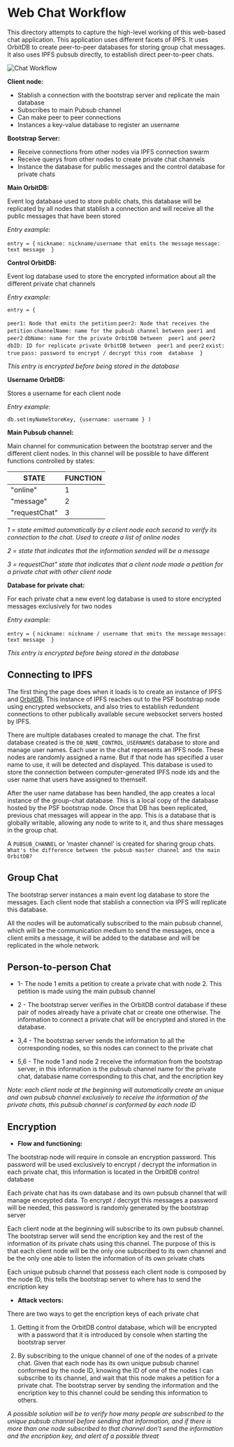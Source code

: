 # Web Chat Workflow
This directory attempts to capture the high-level working of this web-based chat application.
This application uses different facets of IPFS. It uses OrbitDB to create peer-to-peer databases for storing group chat messages. It also uses IPFS pubsub directly, to establish direct peer-to-peer chats.

![Chat Workflow](./chat-workflow.jpg)

**Client node:**

- Stablish a connection with the bootstrap server and replicate the main database
- Subscribes to main Pubsub channel
- Can make peer to peer connections
- Instances a key-value database to register an username

**Bootstrap Server:**

- Receive connections from other nodes via IPFS connection swarm
- Receive querys from other nodes to create private chat channels
- Instance the database for public messages and the control database for private chats

**Main OrbitDB:**

Event log database used to store public chats, this database will be replicated by all nodes that stablish a connection and will receive all the public messages that have been stored

*Entry example:*

`entry = {`
`nickname: nickname/username that emits the message`
 `message: text message 
}`

**Control OrbitDB:**

Event log database used to store the encrypted information about all the different private chat channels

*Entry example:*

`entry = {`

`peer1: Node that emits the petition` 
`peer2: Node that receives the petition` 
`channelName: name for the pubsub channel between peer1 and peer2`
 `dbName: name for the private OrbitDB between 
 peer1 and peer2`
 `dbID: ID for replicate private OrbitDB between 
 peer1 and peer2`
 `exist: true`
 `pass: password to encrypt / decrypt this room 
 database 
}`

*This entry is encrypted before being stored in the database*

**Username OrbitDB:**

Stores a username for each client node

*Entry example:*

`db.set(myNameStoreKey, {username: username } )`

**Main Pubsub channel:**

Main channel for communication between the bootstrap server and the different client nodes. In this channel will be possible to have different functions controlled by states:

| **STATE**   |**FUNCTION**|
|-------------|------------|
|"online"     |     1      |
|"message"    |     2      |
|"requestChat"|     3      |

*1 = state emitted automatically by a client node each second to verify its connection to the chat. Used to create a list of online nodes*

*2 = state that indicates that the information sended will be a message*

*3 = requestChat" state that indicates that a client node made a petition for a private chat with other client node*

**Database for private chat:**

For each private chat a new event log database is used to store encrypted messages exclusively for two nodes

*Entry example:*

`entry = {`
             `nickname: nickname / username that emits the message`
             `message: text message 
}`

*This entry is encrypted before being stored in the database*

## Connecting to IPFS
The first thing the page does when it loads is to create an instance of IPFS and [OrbitDB](https://github.com/orbitdb). This instance of IPFS reaches out to the PSF bootstrap node using encrypted websockets, and also tries to establish redundent connections to other publically available secure websocket servers hosted by IPFS.

There are multiple databases created to manage the chat. The first database created is the `DB_NAME_CONTROL_USERNAMES` database to store and manage user names. Each user in the chat represents an IPFS node. These nodes are randomly assigned a name. But if that node has specified a user name to use, it will be detected and displayed. This database is used to store the connection between computer-generated IPFS node ids and the user name that users have assigned to themself.

After the user name database has been handled, the app creates a local instance of the group-chat database. This is a local copy of the database hosted by the PSF bootstrap node. Once that DB has been replicated, previous chat messages will appear in the app. This is a database that is globally writable, allowing any node to write to it, and thus share messages in the group chat.

A `PUBSUB_CHANNEL` or 'master channel' is created for sharing group chats.
`What's the difference between the pubsub master channel and the main OrbitDB?`

## Group Chat
The bootstrap server instances a main event log database to store the messages. Each client node that stablish a connection via IPFS will replicate this database.

All the nodes will be automatically subscribed to the main pubsub channel, which will be the communication medium to send the messages, once a client emits a message, it will be added to the database and will be replicated in the whole network.

## Person-to-person Chat

- 1- The node 1 emits a petition to create a private chat with node 2. This petition is made using the main pubsub channel

- 2 - The bootstrap server verifies in the OrbitDB control database if these pair of nodes already have a private chat or create one otherwise. The information to connect a private chat will be encrypted and stored in the database. 

- 3,4 - The bootstrap server sends the information to all the corresponding nodes, so this nodes can connect to the private chat

- 5,6 - The node 1 and node 2 receive the information from the bootstrap server, in this information is the pubsub channel name for the private chat, database name corresponding to this chat, and the encription key

*Note: each client node at the beginning will automatically create an unique and own pubsub channel exclusively to receive the information of the private chats, this pubsub channel is conformed by each node ID*


## Encryption

- **Flow and functioning:**

The bootstrap node will require in console an encryption password. This password will be used exclusively to encrypt / decrypt the information in each private chat, this information is located in the OrbitDB control database 

Each private chat has its own database and its own pubsub channel that will manage enceypted data. To encrypt / decrypt this messages a password will be needed, this password is randomly generated by the bootstrap server 

Each client node at the beginning will subscribe to its own pubsub channel. The bootstrap server will send the encription key and the rest of the information of its private chats using this channel. The purpose of this is that each client node will be the only one subscribed to its own channel and be the only one able to listen the information of its own  private chats

Each unique pubsub channel that possess each client node is composed by the node ID, this tells the bootstrap server to where has to send the encription key

- **Attack vectors:**

There are two ways to get the encription keys of each private chat

1. Getting it from the OrbitDB control database, which will be encrypted with a password that it is introduced by console when starting the bootstrap server

2. By subscribing to the unique channel of one of the nodes of a private chat. Given that each node has its own unique pubsub channel conformed by the node ID, knowing the ID of one of the nodes I can subscribe to its channel, and wait that this node makes a petition for a private chat. The bootstrap server by sending the information and the encription key to this channel could be sending this information to others.

*A possible solution will be to verify how many people are subscribed to the unique pubsub channel before sending that information, and if there is more than one node subscribed to that channel don't send the information and the encription key, and alert of a possible threat*
